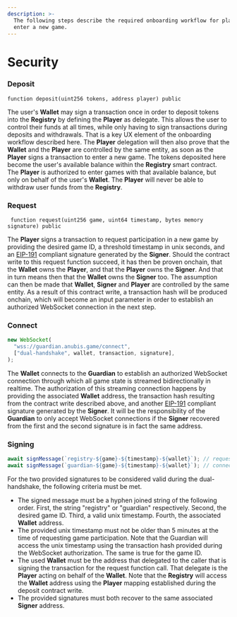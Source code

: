 ```yaml
---
description: >-
  The following steps describe the required onboarding workflow for players to
  enter a new game.
---
```


# Security

### Deposit

```solidity
function deposit(uint256 tokens, address player) public
```

The user's **Wallet** may sign a transaction once in order to deposit tokens into the **Registry** by defining the **Player** as delegate. This allows the user to control their funds at all times, while only having to sign transactions during deposits and withdrawals. That is a key UX element of the onboarding workflow described here. The **Player** delegation will then also prove that the **Wallet** and the **Player** are controlled by the same entity, as soon as the **Player** signs a transaction to enter a new game. The tokens deposited here become the user's available balance within the **Registry** smart contract. The **Player** is authorized to enter games with that available balance, but only on behalf of the user's **Wallet**. The **Player** will never be able to withdraw user funds from the **Registry**.

### Request

```solidity
 function request(uint256 game, uint64 timestamp, bytes memory signature) public
```

The **Player** signs a transaction to request participation in a new game by providing the desired game ID, a threshold timestamp in unix seconds, and an [EIP-191](https://eips.ethereum.org/EIPS/eip-191) compliant signature generated by the **Signer**. Should the contract write to this request function succeed, it has then be proven onchain, that the **Wallet** owns the **Player**, and that the **Player** owns the **Signer**. And that in turn means then that the **Wallet** owns the **Signer** too. The assumption can then be made that **Wallet**, **Signer** and **Player** are controlled by the same entity. As a result of this contract write, a transaction hash will be produced onchain, which will become an input parameter in order to establish an authorized WebSocket connection in the next step.&#x20;

### Connect

```typescript
new WebSocket(
  "wss://guardian.anubis.game/connect", 
  ["dual-handshake", wallet, transaction, signature],
);
```

The **Wallet** connects to the **Guardian** to establish an authorized WebSocket connection through which all game state is streamed bidirectionally in realtime. The authorization of this streaming connection happens by providing the associated **Wallet** address, the transaction hash resulting from the contract write described above, and another [EIP-191](https://eips.ethereum.org/EIPS/eip-191) compliant signature generated by the **Signer**.  It will be the responsibility of the **Guardian** to only accept WebSocket connections if the **Signer** recovered from the first and the second signature is in fact the same address.

### Signing

```typescript
await signMessage(`registry-${game}-${timestamp}-${wallet}`); // request onchain
await signMessage(`guardian-${game}-${timestamp}-${wallet}`); // connect offchain
```

For the two provided signatures to be considered valid during the dual-handshake, the following criteria must be met.

* The signed message must be a hyphen joined string of the following order. First, the string "registry" or "guardian" respectively. Second, the desired game ID. Third, a valid unix timestamp. Fourth, the associated **Wallet** address.
* The provided unix timestamp must not be older than 5 minutes at the time of requesting game participation. Note that the Guardian will access the unix timestamp using the transaction hash provided during the WebSocket authorization. The same is true for the game ID.
* The used **Wallet** must be the address that delegated to the caller that is signing the transaction for the request function call. That delegate is the **Player** acting on behalf of the **Wallet**. Note that the **Registry** will access the **Wallet** address using the **Player** mapping established during the deposit contract write.
* The provided signatures must both recover to the same associated **Signer** address.



